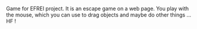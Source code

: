 Game for EFREI project. 
It is an escape game on a web page. 
You play with the mouse, which you can use to drag objects and maybe do other things ...
HF !
